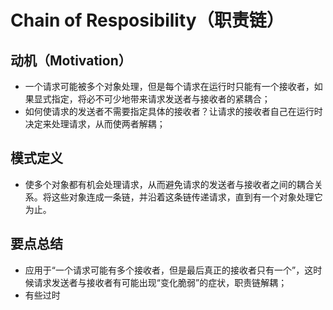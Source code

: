 # Chain of Resposibility（职责链）

## 动机（Motivation）

- 一个请求可能被多个对象处理，但是每个请求在运行时只能有一个接收者，如果显式指定，将必不可少地带来请求发送者与接收者的紧耦合；
- 如何使请求的发送者不需要指定具体的接收者？让请求的接收者自己在运行时决定来处理请求，从而使两者解耦；

## 模式定义

- 使多个对象都有机会处理请求，从而避免请求的发送者与接收者之间的耦合关系。将这些对象连成一条链，并沿着这条链传递请求，直到有一个对象处理它为止。

## 要点总结

- 应用于“一个请求可能有多个接收者，但是最后真正的接收者只有一个”，这时候请求发送者与接收者有可能出现“变化脆弱”的症状，职责链解耦；
- 有些过时